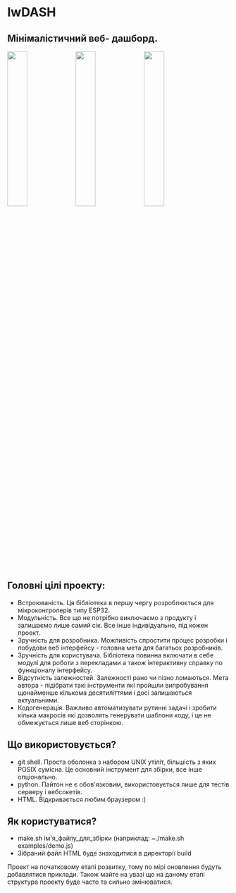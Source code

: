 # lwDASH

## Мінімалістичний веб- дашборд.
<p float="left">
  <img src="https://github.com/user-attachments/assets/bd1c0eb5-c154-4832-aefb-ddda07689c3c" width="30%" />
  <img src="https://github.com/user-attachments/assets/8c0befcd-c550-4726-9a04-c61b1447b313" width="30%" /> 
  <img src="https://github.com/user-attachments/assets/68e5e13e-2f92-4319-a37e-7a26297b5a6c" width="30%" />
</p>

## Головні цілі проекту:
- Встроюваність. Ця бібліотека в першу чергу розроблюється для мікроконтролерів типу ESP32.
- Модульність. Все що не потрібно виключаємо з продукту і залишаємо лише самий сік. Все інше індивідуально, під кожен проект.
- Зручність для розробника. Можливість спростити процес розробки і побудови веб інтерфейсу - головна мета для багатьох розробників.
- Зручність для користувача. Бібліотека повинна включати в себе модулі для роботи з перекладами а також інтерактивну справку по функціоналу інтерфейсу.
- Відсутність залежностей. Залежності рано чи пізно ломаються. Мета автора - підібрати такі інструменти які пройшли випробування щонайменше кількома десятиліттями і досі залишаються актуальними.
- Кодогенерація. Важливо автоматизувати рутинні задачі і зробити кілька макросів які дозволять генерувати шаблони коду, і це не обмежується лише веб сторінкою.

## Що використовується?
- git shell. Проста оболонка з набором UNIX утіліт, більшість з яких POSIX сумісна. Це основний інструмент для збірки, все інше опціонально.
- python. Пайтон не є обов'язковим, використовується лише для тестів серверу і вебсокетів.
- HTML. Відкривається любим браузером :)

## Як користуватися?
- make.sh ім'я_файлу_для_збірки (наприклад: ~./make.sh examples/demo.js)
- Зібраний файл HTML буде знаходитися в директорії build

Проект на початковому етапі розвитку, тому по мірі оновлення будуть добавлятися приклади.
Також майте на увазі що на даному етапі структура проекту буде часто та сильно змінюватися.
